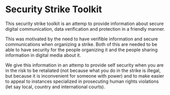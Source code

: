 # Security Strike Toolkit

This security strike toolkit is an attemp to provide information about secure
digital communication, data verification and protection in a friendly manner.

This was motivated by the need to have verifible information and secure
communications when organizing a strike. Both of this are needed to be able to
have security for the people organizing it and the people sharing information
in digital media about it.

We give this information in an attemp to provide self security when you are in
the risk to be retaliated (not because what you do in the strike is illegal, but
because it is inconvenient for someone with power) and to make easier to appeal
to instances specialized in prosecuting human rights violations (let say local,
country and international courts).
